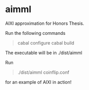 aimml
=====

AIXI approximation for Honors Thesis.

Run the following commands

> cabal configure
> cabal build

The executable will be in ./dist/aimml

Run 

> ./dist/aimml coinflip.conf

for an example of AIXI in action!
